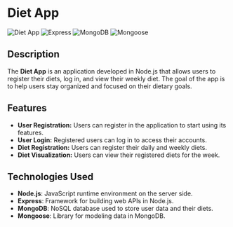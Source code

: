 # Diet App

![Diet App](https://img.shields.io/badge/Node.js-339933?style=for-the-badge&logo=nodedotjs&logoColor=white)
![Express](https://img.shields.io/badge/Express-404D59?style=for-the-badge&logo=express&logoColor=white)
![MongoDB](https://img.shields.io/badge/MongoDB-47A248?style=for-the-badge&logo=mongodb&logoColor=white)
![Mongoose](https://img.shields.io/badge/Mongoose-880000?style=for-the-badge&logo=mongoose&logoColor=white)

## Description

The **Diet App** is an application developed in Node.js that allows users to register their diets, log in, and view their weekly diet. The goal of the app is to help users stay organized and focused on their dietary goals.

## Features

- **User Registration:** Users can register in the application to start using its features.
- **User Login:** Registered users can log in to access their accounts.
- **Diet Registration:** Users can register their daily and weekly diets.
- **Diet Visualization:** Users can view their registered diets for the week.

## Technologies Used

- **Node.js**: JavaScript runtime environment on the server side.
- **Express**: Framework for building web APIs in Node.js.
- **MongoDB**: NoSQL database used to store user data and their diets.
- **Mongoose**: Library for modeling data in MongoDB.
